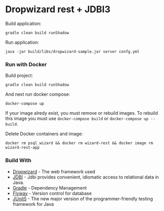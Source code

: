 # Dropwizard rest + JDBI3

Build application:
````
gradle clean build runShadow
````
Run application:
````
java -jar build/libs/dropwizard-sample.jar server confg.yml
````

### Run with Docker
Build project:
````
gradle clean build runShadow
````
And next run docker compose:
````
docker-compose up
````
If your image alredy exist, you must remove or rebuild images. 
To rebuild this image you must use `docker-compose build` or `docker-compose up --build`.

Delete Docker containers and image:
````
docker rm psql_wizard && docker rm wizard-rest && docker image rm wizard-rest-app
````

### Build With
* [Dropwizard](http://www.dropwizard.io/) - The web framework used
* [JDBI](http://jdbi.org/) - Jdbi provides convenient, idiomatic access to relational data in Java.
* [Gradle](https://gradle.org/) - Dependency Management
* [Flyway](https://flywaydb.org/) - Version control for database
* [JUnit5](https://junit.org/junit5/) - The new major version of the programmer-friendly testing framework for Java
